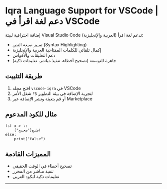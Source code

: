 # Iqra Language Support for VSCode | دعم لغة اقرأ في VSCode

إضافة احترافية لبيئة Visual Studio Code تدعم لغة اقرأ (العربية والإنجليزية):
- تمييز صيغة النص (Syntax Highlighting)
- إكمال تلقائي للكلمات المفتاحية العربية والإنجليزية
- دعم التعليقات والأقواس
- جاهزة للتوسعة (تصحيح أخطاء، تنفيذ مباشر، تعليمات ذكية)

## طريقة التثبيت
1. افتح مجلد `vscode-iqra` في VSCode
2. شغل الأمر `F5` لتجربة الإضافة في بيئة التطوير
3. أو قم بتعبئة ونشر الإضافة عبر Marketplace

## مثال للكود المدعوم
```iqra
اذا x > ١:
    اطبع("صحيح")
else:
    print("false")
```

## المميزات القادمة
- تصحيح أخطاء في الوقت الحقيقي
- تنفيذ مباشر من المحرر
- تعليمات ذكية للكود العربي

---
